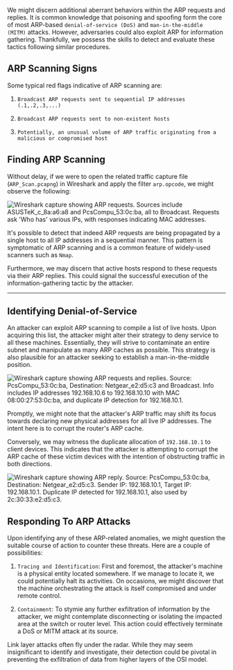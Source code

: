 
We might discern additional aberrant behaviors within the ARP requests and replies. It is common knowledge that poisoning and spoofing form the core of most ARP-based `denial-of-service (DoS)` and `man-in-the-middle (MITM)` attacks. However, adversaries could also exploit ARP for information gathering. Thankfully, we possess the skills to detect and evaluate these tactics following similar procedures.

## ARP Scanning Signs

Some typical red flags indicative of ARP scanning are:

1. `Broadcast ARP requests sent to sequential IP addresses (.1,.2,.3,...)`
    
2. `Broadcast ARP requests sent to non-existent hosts`
    
3. `Potentially, an unusual volume of ARP traffic originating from a malicious or compromised host`
    

## Finding ARP Scanning

Without delay, if we were to open the related traffic capture file (`ARP_Scan.pcapng`) in Wireshark and apply the filter `arp.opcode`, we might observe the following:

![Wireshark capture showing ARP requests. Sources include ASUSTeK_c_8a:a6:a8 and PcsCompu_53:0c:ba, all to Broadcast. Requests ask 'Who has' various IPs, with responses indicating MAC addresses.](https://academy.hackthebox.com/storage/modules/229/ARP_Scan_1.png)

It's possible to detect that indeed ARP requests are being propagated by a single host to all IP addresses in a sequential manner. This pattern is symptomatic of ARP scanning and is a common feature of widely-used scanners such as `Nmap`.

Furthermore, we may discern that active hosts respond to these requests via their ARP replies. This could signal the successful execution of the information-gathering tactic by the attacker.

---

## Identifying Denial-of-Service

An attacker can exploit ARP scanning to compile a list of live hosts. Upon acquiring this list, the attacker might alter their strategy to deny service to all these machines. Essentially, they will strive to contaminate an entire subnet and manipulate as many ARP caches as possible. This strategy is also plausible for an attacker seeking to establish a man-in-the-middle position.

![Wireshark capture showing ARP requests and replies. Source: PcsCompu_53:0c:ba, Destination: Netgear_e2:d5:c3 and Broadcast. Info includes IP addresses 192.168.10.6 to 192.168.10.10 with MAC 08:00:27:53:0c:ba, and duplicate IP detection for 192.168.10.1.](https://academy.hackthebox.com/storage/modules/229/ARP_DoS_1.png)

Promptly, we might note that the attacker's ARP traffic may shift its focus towards declaring new physical addresses for all live IP addresses. The intent here is to corrupt the router's ARP cache.

Conversely, we may witness the duplicate allocation of `192.168.10.1` to client devices. This indicates that the attacker is attempting to corrupt the ARP cache of these victim devices with the intention of obstructing traffic in both directions.

![Wireshark capture showing ARP reply. Source: PcsCompu_53:0c:ba, Destination: Netgear_e2:d5:c3. Sender IP: 192.168.10.1, Target IP: 192.168.10.1. Duplicate IP detected for 192.168.10.1, also used by 2c:30:33:e2:d5:c3.](https://academy.hackthebox.com/storage/modules/229/ARP_DoS_2.png)

## Responding To ARP Attacks

Upon identifying any of these ARP-related anomalies, we might question the suitable course of action to counter these threats. Here are a couple of possibilities:

1. `Tracing and Identification`: First and foremost, the attacker's machine is a physical entity located somewhere. If we manage to locate it, we could potentially halt its activities. On occasions, we might discover that the machine orchestrating the attack is itself compromised and under remote control.
    
2. `Containment`: To stymie any further exfiltration of information by the attacker, we might contemplate disconnecting or isolating the impacted area at the switch or router level. This action could effectively terminate a DoS or MITM attack at its source.
    

Link layer attacks often fly under the radar. While they may seem insignificant to identify and investigate, their detection could be pivotal in preventing the exfiltration of data from higher layers of the OSI model.